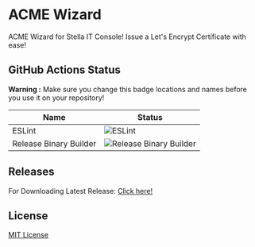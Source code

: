 # ACME Wizard
ACME Wizard for Stella IT Console! Issue a Let's Encrypt Certificate with ease!

## GitHub Actions Status
**Warning :** Make sure you change this badge locations and names before you use it on your repository!  

| Name                      | Status                                                                                                         |
|---------------------------|----------------------------------------------------------------------------------------------------------------|
| ESLint                    | ![ESLint](https://github.com/Stella-IT/acme-wizard-for-console/workflows/ESLint/badge.svg)                     |
| Release Binary Builder    | ![Release Binary Builder](https://github.com/Stella-IT/acme-wizard-for-console/actions/workflows/release.yml/badge.svg)  |

## Releases
For Downloading Latest Release: [Click here!](https://github.com/Stella-IT/acme-wizard-for-console/releases/latest)

## License
[MIT License](LICENSE)
